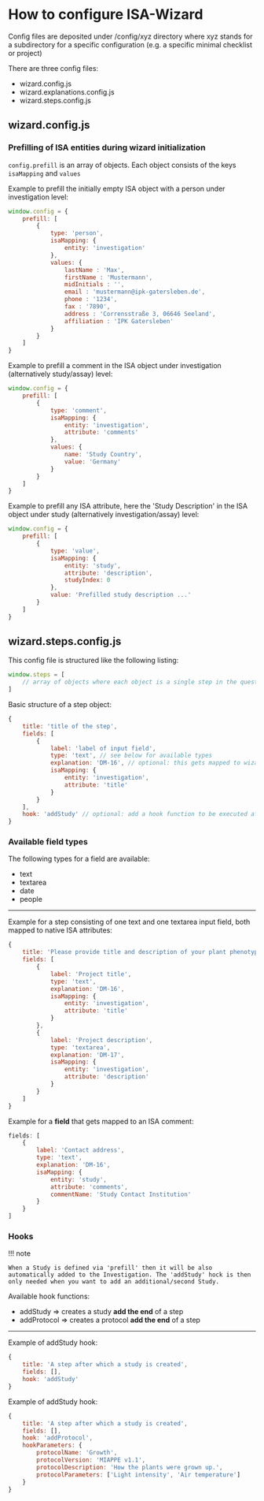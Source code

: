 # How to configure ISA-Wizard


Config files are deposited under /config/xyz directory where xyz stands for a subdirectory for a specific configuration (e.g. a specific minimal checklist or project)

There are three config files:

 * wizard.config.js
 * wizard.explanations.config.js
 * wizard.steps.config.js

## wizard.config.js


### Prefilling of ISA entities during wizard initialization

`config.prefill` is an array of objects. Each object consists of the keys `isaMapping` and `values`

Example to prefill the initially empty ISA object with a person under investigation level:

```javascript
window.config = {
    prefill: [
        {
            type: 'person',
            isaMapping: {
                entity: 'investigation'
            },
            values: {
                lastName : 'Max',
                firstName : 'Mustermann',
                midInitials : '',
                email : 'mustermann@ipk-gatersleben.de',
                phone : '1234',
                fax : '7890',
                address : 'Corrensstraße 3, 06646 Seeland',
                affiliation : 'IPK Gatersleben'
            }
        }
    ]
}    
```

Example to prefill a comment in the ISA object under investigation (alternatively study/assay) level:

```javascript
window.config = {
    prefill: [
        {
            type: 'comment',
            isaMapping: {
                entity: 'investigation',
                attribute: 'comments'
            },
            values: {
                name: 'Study Country',
                value: 'Germany'
            }
        }
    ]
} 
```

Example to prefill any ISA attribute, here the 'Study Description' in the ISA object under study (alternatively investigation/assay) level:

```javascript
window.config = {
    prefill: [
        {
            type: 'value',
            isaMapping: {
                entity: 'study',
                attribute: 'description',
                studyIndex: 0
            },
            value: 'Prefilled study description ...'
        }
    ]
}
```

## wizard.steps.config.js

This config file is structured like the following listing:

```javascript
window.steps = [
    // array of objects where each object is a single step in the questionnaire
]
```

Basic structure of a step object:

```javascript
{
    title: 'title of the step',
    fields: [
        {
            label: 'label of input field',
            type: 'text', // see below for available types
            explanation: 'DM-16', // optional: this gets mapped to wizard.explanations.config.js
            isaMapping: {
                entity: 'investigation',
                attribute: 'title'
            }
        }
    ],
    hook: 'addStudy' // optional: add a hook function to be executed after this step 
}
```

### Available field types

The following types for a field are available:

 * text
 * textarea
 * date
 * people

----

Example for a step consisting of one text and one textarea input field, both mapped to native ISA attributes:

```javascript
{
    title: 'Please provide title and description of your plant phenotyping project',
    fields: [
        {
            label: 'Project title',
            type: 'text',
            explanation: 'DM-16',
            isaMapping: {
                entity: 'investigation',
                attribute: 'title'
            }
        },
        {
            label: 'Project description',
            type: 'textarea',
            explanation: 'DM-17',
            isaMapping: {
                entity: 'investigation',
                attribute: 'description'
            }
        }
    ]
}
```

Example for a <b>field</b> that gets mapped to an ISA comment:

```javascript
fields: [
    {
        label: 'Contact address',
        type: 'text',
        explanation: 'DM-16',
        isaMapping: {
            entity: 'study',
            attribute: 'comments',
            commentName: 'Study Contact Institution'
        }
    }
]
```

### Hooks
!!! note

    When a Study is defined via 'prefill' then it will be also automatically added to the Investigation. The 'addStudy' hock is then only needed when you want to add an additional/second Study.
    

Available hook functions:
 * addStudy => creates a study <b>add the end</b> of a step
 * addProtocol => creates a protocol <b>add the end</b> of a step

---

Example of addStudy hook:
```javascript
{
    title: 'A step after which a study is created',
    fields: [],
    hook: 'addStudy' 
}
```

Example of addStudy hook:
```javascript
{
    title: 'A step after which a study is created',
    fields: [],
    hook: 'addProtocol',
    hookParameters: {
        protocolName: 'Growth',
        protocolVersion: 'MIAPPE v1.1',
        protocolDescription: 'How the plants were grown up.',
        protocolParameters: ['Light intensity', 'Air temperature']
    }
}
```